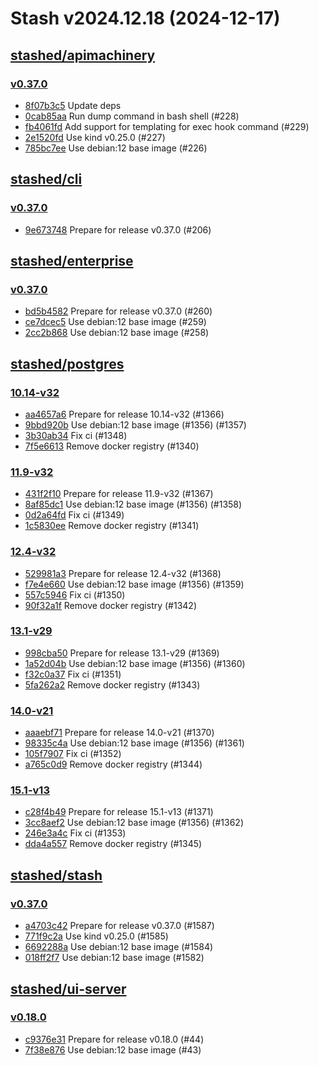 # Stash v2024.12.18 (2024-12-17)


## [stashed/apimachinery](https://github.com/stashed/apimachinery)

### [v0.37.0](https://github.com/stashed/apimachinery/releases/tag/v0.37.0)

- [8f07b3c5](https://github.com/stashed/apimachinery/commit/8f07b3c5) Update deps
- [0cab85aa](https://github.com/stashed/apimachinery/commit/0cab85aa) Run dump command in bash shell (#228)
- [fb4061fd](https://github.com/stashed/apimachinery/commit/fb4061fd) Add support for templating for exec hook command (#229)
- [2e1520fd](https://github.com/stashed/apimachinery/commit/2e1520fd) Use kind v0.25.0 (#227)
- [785bc7ee](https://github.com/stashed/apimachinery/commit/785bc7ee) Use debian:12 base image (#226)



## [stashed/cli](https://github.com/stashed/cli)

### [v0.37.0](https://github.com/stashed/cli/releases/tag/v0.37.0)

- [9e673748](https://github.com/stashed/cli/commit/9e673748) Prepare for release v0.37.0 (#206)



## [stashed/enterprise](https://github.com/stashed/enterprise)

### [v0.37.0](https://github.com/stashed/enterprise/releases/tag/v0.37.0)

- [bd5b4582](https://github.com/stashed/enterprise/commit/bd5b45826) Prepare for release v0.37.0 (#260)
- [ce7dcec5](https://github.com/stashed/enterprise/commit/ce7dcec59) Use debian:12 base image (#259)
- [2cc2b868](https://github.com/stashed/enterprise/commit/2cc2b8689) Use debian:12 base image (#258)



## [stashed/postgres](https://github.com/stashed/postgres)

### [10.14-v32](https://github.com/stashed/postgres/releases/tag/10.14-v32)

- [aa4657a6](https://github.com/stashed/postgres/commit/aa4657a6) Prepare for release 10.14-v32 (#1366)
- [9bbd920b](https://github.com/stashed/postgres/commit/9bbd920b) Use debian:12 base image (#1356) (#1357)
- [3b30ab34](https://github.com/stashed/postgres/commit/3b30ab34) Fix ci (#1348)
- [7f5e6613](https://github.com/stashed/postgres/commit/7f5e6613) Remove docker registry (#1340)


### [11.9-v32](https://github.com/stashed/postgres/releases/tag/11.9-v32)

- [431f2f10](https://github.com/stashed/postgres/commit/431f2f10) Prepare for release 11.9-v32 (#1367)
- [8af85dc1](https://github.com/stashed/postgres/commit/8af85dc1) Use debian:12 base image (#1356) (#1358)
- [0d2a64fd](https://github.com/stashed/postgres/commit/0d2a64fd) Fix ci (#1349)
- [1c5830ee](https://github.com/stashed/postgres/commit/1c5830ee) Remove docker registry (#1341)


### [12.4-v32](https://github.com/stashed/postgres/releases/tag/12.4-v32)

- [529981a3](https://github.com/stashed/postgres/commit/529981a3) Prepare for release 12.4-v32 (#1368)
- [f7e4e660](https://github.com/stashed/postgres/commit/f7e4e660) Use debian:12 base image (#1356) (#1359)
- [557c5946](https://github.com/stashed/postgres/commit/557c5946) Fix ci (#1350)
- [90f32a1f](https://github.com/stashed/postgres/commit/90f32a1f) Remove docker registry (#1342)


### [13.1-v29](https://github.com/stashed/postgres/releases/tag/13.1-v29)

- [998cba50](https://github.com/stashed/postgres/commit/998cba50) Prepare for release 13.1-v29 (#1369)
- [1a52d04b](https://github.com/stashed/postgres/commit/1a52d04b) Use debian:12 base image (#1356) (#1360)
- [f32c0a37](https://github.com/stashed/postgres/commit/f32c0a37) Fix ci (#1351)
- [5fa262a2](https://github.com/stashed/postgres/commit/5fa262a2) Remove docker registry (#1343)


### [14.0-v21](https://github.com/stashed/postgres/releases/tag/14.0-v21)

- [aaaebf71](https://github.com/stashed/postgres/commit/aaaebf71) Prepare for release 14.0-v21 (#1370)
- [98335c4a](https://github.com/stashed/postgres/commit/98335c4a) Use debian:12 base image (#1356) (#1361)
- [105f7907](https://github.com/stashed/postgres/commit/105f7907) Fix ci (#1352)
- [a765c0d9](https://github.com/stashed/postgres/commit/a765c0d9) Remove docker registry (#1344)


### [15.1-v13](https://github.com/stashed/postgres/releases/tag/15.1-v13)

- [c28f4b49](https://github.com/stashed/postgres/commit/c28f4b49) Prepare for release 15.1-v13 (#1371)
- [3cc8aef2](https://github.com/stashed/postgres/commit/3cc8aef2) Use debian:12 base image (#1356) (#1362)
- [246e3a4c](https://github.com/stashed/postgres/commit/246e3a4c) Fix ci (#1353)
- [dda4a557](https://github.com/stashed/postgres/commit/dda4a557) Remove docker registry (#1345)



## [stashed/stash](https://github.com/stashed/stash)

### [v0.37.0](https://github.com/stashed/stash/releases/tag/v0.37.0)

- [a4703c42](https://github.com/stashed/stash/commit/a4703c429) Prepare for release v0.37.0 (#1587)
- [771f9c2a](https://github.com/stashed/stash/commit/771f9c2a0) Use kind v0.25.0 (#1585)
- [6692288a](https://github.com/stashed/stash/commit/6692288a3) Use debian:12 base image (#1584)
- [018ff2f7](https://github.com/stashed/stash/commit/018ff2f7f) Use debian:12 base image (#1582)



## [stashed/ui-server](https://github.com/stashed/ui-server)

### [v0.18.0](https://github.com/stashed/ui-server/releases/tag/v0.18.0)

- [c9376e31](https://github.com/stashed/ui-server/commit/c9376e31) Prepare for release v0.18.0 (#44)
- [7f38e876](https://github.com/stashed/ui-server/commit/7f38e876) Use debian:12 base image (#43)




